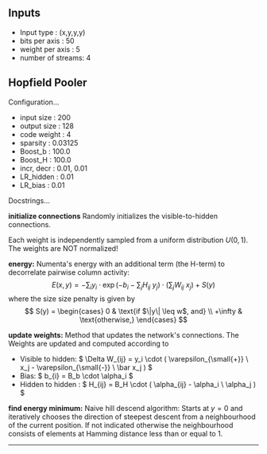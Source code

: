 

Inputs
------

 - Input type       : (x,y,y,y)
 - bits per axis    : 50
 - weight per axis  : 5
 - number of streams: 4

Hopfield Pooler
---------------

Configuration...

 - input size  : 200
 - output size : 128
 - code weight : 4
 - sparsity    : 0.03125
 - Boost_b     : 100.0
 - Boost_H     : 100.0
 - incr, decr  : 0.01, 0.01
 - LR_hidden   : 0.01
 - LR_bias     : 0.01

Docstrings...

**initialize connections**
Randomly initializes the visible-to-hidden connections.

Each weight is independently sampled from a uniform distribution $U(0,1)$.
The weights are NOT normalized!

**energy:**
Numenta's energy with an additional term (the H-term)
to decorrelate pairwise column activity:
$$
    E(x,y)  = - \sum_i y_i \cdot \exp( - b_i - \sum_j H_{ij} \ y_j ) \cdot (\sum_j W_{ij} \ x_j ) + S(y)
$$
where the size size penalty is given by
$$
    S(y) = \begin{cases}
            0        &  \text{if $\|y\| \leq w$, and} \\
            +\infty  &  \text{otherwise,}
           \end{cases}
$$

**update weights:**
Method that updates the network's connections. The
Weights are updated and computed according to

 - Visible to hidden: $ \Delta W_{ij} = y_i \cdot  ( \varepsilon_{\small{+}} \ x_j - \varepsilon_{\small{-}} \ \bar x_j ) $
 - Bias:              $ b_{i}  = B_b \cdot \alpha_i $
 - Hidden to hidden : $ H_{ij} = B_H \cdot ( \alpha_{ij} - \alpha_i \ \alpha_j ) $


**find energy minimum:**
Naive hill descend algorithm:
Starts at $y=0$ and iteratively chooses the direction of steepest descent from
a neighbourhood of the current position. If not indicated otherwise the neighbourhood
consists of elements at Hamming distance less than or equal to $1$.

---------------
